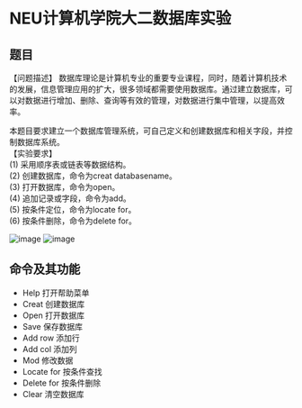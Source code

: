 # NEU计算机学院大二数据库实验

## 题目
【问题描述】
数据库理论是计算机专业的重要专业课程，同时，随着计算机技术的发展，信息管理应用的扩大，很多领域都需要使用数据库。通过建立数据库，可以对数据进行增加、删除、查询等有效的管理，对数据进行集中管理，以提高效率。

本题目要求建立一个数据库管理系统，可自己定义和创建数据库和相关字段，并控制数据库系统。<br>
【实验要求】<br>
(1) 采用顺序表或链表等数据结构。<br>
(2) 创建数据库，命令为creat databasename。<br>
(3) 打开数据库，命令为open。<br>
(4) 追加记录或字段，命令为add。<br>
(5) 按条件定位，命令为locate for。<br>
(6) 按条件删除，命令为delete for。<br>


![image](https://user-images.githubusercontent.com/38092591/145819387-21928e34-8475-4753-b2e3-2208b208d79a.png)
![image](https://user-images.githubusercontent.com/38092591/145819544-8fa3a7e3-e47b-4571-a349-8d7204af562e.png)

## 命令及其功能
- Help	打开帮助菜单
- Creat	创建数据库
- Open	打开数据库
- Save	保存数据库
- Add row	添加行
- Add col	添加列
- Mod	修改数据
- Locate for	按条件查找
- Delete for	按条件删除
- Clear	清空数据库
